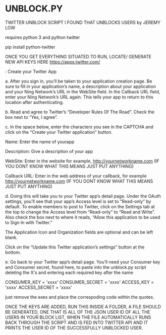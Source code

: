 # UNBLOCK.PY
TWITTER UNBLOCK SCRIPT I FOUND THAT UNBLOCKS USERS by JEREMY LOW

requires python 3 and python twitter

pip install python-twitter


ONCE YOU GET EVERYTHING SITUATED TO RUN, LOCATE/ GENERATE NEW API KEYS HERE https://apps.twitter.com/


: Create your Twitter App

a. After you sign in, you’ll be taken to your application creation page. Be sure to fill in your application’s name, a description about your application and your Ning Network’s URL in the WebSite field. In the Callback URL field, enter your Ning Network’s URL again. This tells your app to return to this location after authenticating.

b. Read and agree to Twitter’s “Developer Rules Of The Road”. Check the box next to “Yes, I agree”.

c. In the space below, enter the characters you see in the CAPTCHA and click on the “Create your Twitter application” button.

Name: Enter the name of yourapp

Description: Give a description of your app

WebSite: Enter in the website for example, http://yournetworkname.com  (IF YOU DONT KNOW WHAT THIS MEANS JUST PUT ANYTHING)

Callback URL: Enter in the web address of your callback, for example http://yournetworkname.com  (IF YOU DONT KNOW WHAT THIS MEANS JUST PUT ANYTHING)

d. Doing this will take you to your Twitter app’s detail page. Under the OAuth settings, you’ll see that your app’s Access level is set to “Read-only” by default. To enable members to post to Twitter, click on the Settings tab at the top to change the Access level from “Read-only” to “Read and Write”.  Also check the box next to where it reads, “Allow this application to be used to Sign In with Twitter.”

The Application Icon and Organization fields are optional and can be left blank.

Click on the “Update this Twitter application’s settings” button at the bottom.

e. Go back to your Twitter app’s detail page. You’ll need your Consumer key and Consumer secret, found here, to paste into the unblock.py script deleting the X's and entering each required key after the name 

CONSUMER_KEY = 'xxxx'
CONSUMER_SECRET = 'xxxx'
ACCESS_KEY = 'xxxx'
ACCESS_SECRET = 'xxxx'

just remove the exes and place the correspoding code within the quotes.



ONCE THE KEYS ARE ADDED, RUN THIS INSIDE A FOLDER, A FILE SHOULD BE GENERATED, ONE THAT IS ALL OF THE JSON USER ID OF ALL THE USERS IN YOUR BLOCK LIST, WHEN THE  FILE AUTOMATICALLY RUNS BACK THROUGH THE SCRIPT AND IS FED INTO TWITTER API AND IT PRINTS THE USER ID OF THE SUCCESSFULLY UNBLOCKED USER.
